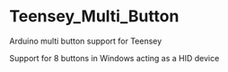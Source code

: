 # Teensey_Multi_Button
Arduino multi button support for Teensey

Support for 8 buttons in Windows acting as a HID device
